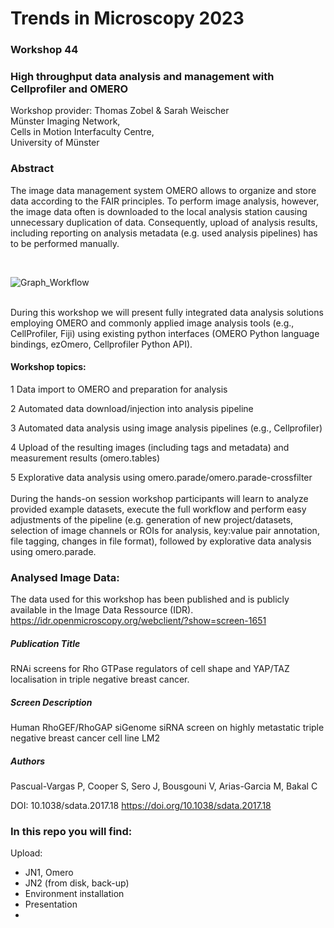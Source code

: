 # Trends in Microscopy 2023
### Workshop 44
### High throughput data analysis and management with Cellprofiler and OMERO

Workshop provider:
Thomas Zobel & Sarah Weischer <br>
Münster Imaging Network,<br> Cells in Motion Interfaculty Centre,<br> University of Münster



### Abstract  

The image data management system OMERO allows to organize and store data according to the FAIR principles. To perform image analysis, however, the image data often is downloaded to the local analysis station causing unnecessary duplication of data. Consequently, upload of analysis results, including reporting on analysis metadata (e.g. used analysis pipelines) has to be performed manually.

<br>

![Graph_Workflow](https://user-images.githubusercontent.com/96130744/223094716-b9b478a3-ae17-467e-9e53-c7540ab5db82.png)

<br>
During this workshop we will present fully integrated data analysis solutions employing OMERO and commonly applied image analysis tools (e.g., CellProfiler, Fiji) using existing python interfaces (OMERO Python language bindings, ezOmero, Cellprofiler Python API). 
<br>

#### Workshop topics: <br>
1 Data import to OMERO and preparation for analysis 

2 Automated data download/injection into analysis pipeline

3 Automated data analysis using image analysis pipelines (e.g., Cellprofiler)

4 Upload of the resulting images (including tags and metadata) and measurement results (omero.tables)

5 Explorative data analysis using omero.parade/omero.parade-crossfilter
<br>
<br>
During the hands-on session workshop participants will learn to analyze provided example datasets, execute the full workflow and perform easy adjustments of the pipeline (e.g. generation of new project/datasets, selection of image channels or ROIs for analysis, key:value pair annotation, file tagging, changes in file format), followed by explorative data analysis using omero.parade.


### Analysed Image Data:
The data used for this workshop has been published and is publicly available in the Image Data Ressource (IDR). <br>
https://idr.openmicroscopy.org/webclient/?show=screen-1651

##### Publication Title
RNAi screens for Rho GTPase regulators of cell shape and YAP/TAZ localisation in triple negative breast cancer.

##### Screen Description
Human RhoGEF/RhoGAP siGenome siRNA screen on highly metastatic triple negative breast cancer cell line LM2

##### Authors
Pascual-Vargas P, Cooper S, Sero J, Bousgouni V, Arias-Garcia M, Bakal C <br>

DOI: 10.1038/sdata.2017.18 https://doi.org/10.1038/sdata.2017.18


### In this repo you will find:

Upload:
- JN1, Omero
- JN2 (from disk, back-up)
- Environment installation
- Presentation
- 
